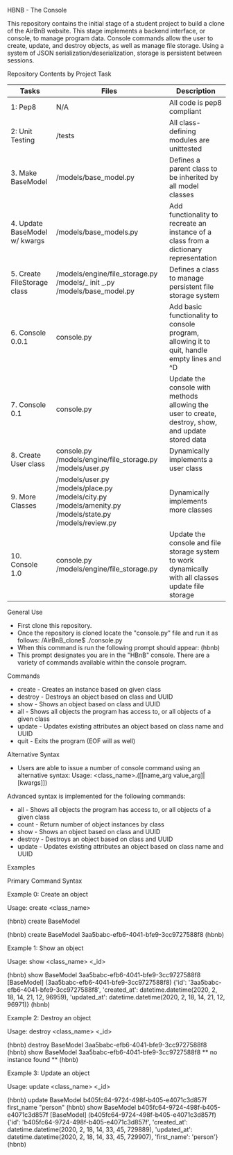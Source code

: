 HBNB - The Console

 This repository contains the initial stage of a student project to build a clone of the AirBnB website. This stage implements a backend interface, or console, to manage program data. Console commands allow the user to create, update, and destroy objects, as well as manage file storage. Using a system of JSON serialization/deserialization, storage is persistent between sessions.

Repository Contents by Project Task

| Tasks                         | Files                  | Description           |
| ------------------------------| ---------------------- | ----------------------|
| 1: Pep8                       | N/A                    | All code is pep8 compliant |
| 2: Unit Testing               | /tests                 | All class-defining modules are unittested |
| 3. Make BaseModel             | /models/base_model.py  | Defines a parent class to be inherited by all model classes|
| 4. Update BaseModel w/ kwargs | /models/base_models.py | Add functionality to recreate an instance of a class from a dictionary representation |
| 5. Create FileStorage class | /models/engine/file_storage.py /models/_ init _.py /models/base_model.py | Defines a class to manage persistent file storage system |
| 6. Console 0.0.1 | console.py | Add basic functionality to console program, allowing it to quit, handle empty lines and ^D |
| 7. Console 0.1 | console.py | Update the console with methods allowing the user to create, destroy, show, and update stored data |
| 8. Create User class | console.py /models/engine/file_storage.py /models/user.py | Dynamically implements a user class |
| 9. More Classes | /models/user.py /models/place.py /models/city.py /models/amenity.py /models/state.py /models/review.py | Dynamically implements more classes |
| 10. Console 1.0 | console.py /models/engine/file_storage.py | Update the console and file storage system to work dynamically with all classes update file storage |

General Use

 * First clone this repository.
 * Once the repository is cloned locate the "console.py" file and run it as follows:
 /AirBnB_clone$ ./console.py
 * When this command is run the following prompt should appear:
 (hbnb)
 * This prompt designates you are in the "HBnB" console. There are a variety of commands available within the console program.

Commands
 * create - Creates an instance based on given class
 * destroy - Destroys an object based on class and UUID
 * show - Shows an object based on class and UUID
 * all - Shows all objects the program has access to, or all objects of a given class
 * update - Updates existing attributes an object based on class name and UUID
 * quit - Exits the program (EOF will as well)

Alternative Syntax
 * Users are able to issue a number of console command using an alternative syntax:
 Usage: <class_name>.<command>([<id>[name_arg value_arg]|[kwargs]])

Advanced syntax is implemented for the following commands:
 * all - Shows all objects the program has access to, or all objects of a given class
 * count - Return number of object instances by class
 * show - Shows an object based on class and UUID
 * destroy - Destroys an object based on class and UUID
 * update - Updates existing attributes an object based on class name and UUID

Examples

Primary Command Syntax

Example 0: Create an object

Usage: create <class_name>

 (hbnb) create BaseModel
 
 (hbnb) create BaseModel
 3aa5babc-efb6-4041-bfe9-3cc9727588f8
 (hbnb)

Example 1: Show an object

Usage: show <class_name> <_id>

 (hbnb) show BaseModel 3aa5babc-efb6-4041-bfe9-3cc9727588f8
 [BaseModel] (3aa5babc-efb6-4041-bfe9-3cc9727588f8) {'id': '3aa5babc-efb6-4041-bfe9-3cc9727588f8', 'created_at': datetime.datetime(2020, 2, 18, 14, 21, 12, 96959), 'updated_at': datetime.datetime(2020, 2, 18, 14, 21, 12, 96971)}
 (hbnb)

Example 2: Destroy an object

Usage: destroy <class_name> <_id>

 (hbnb) destroy BaseModel 3aa5babc-efb6-4041-bfe9-3cc9727588f8
 (hbnb) show BaseModel 3aa5babc-efb6-4041-bfe9-3cc9727588f8
 ** no instance found **
 (hbnb)

Example 3: Update an object

Usage: update <class_name> <_id>

 (hbnb) update BaseModel b405fc64-9724-498f-b405-e4071c3d857f first_name "person"
 (hbnb) show BaseModel b405fc64-9724-498f-b405-e4071c3d857f
 [BaseModel] (b405fc64-9724-498f-b405-e4071c3d857f) {'id': 'b405fc64-9724-498f-b405-e4071c3d857f', 'created_at': datetime.datetime(2020, 2, 18, 14, 33, 45, 729889), 'updated_at': datetime.datetime(2020, 2, 18, 14, 33, 45, 729907), 'first_name': 'person'}
 (hbnb)